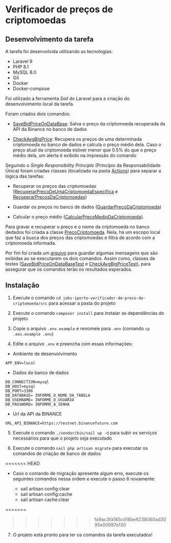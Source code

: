 # Verificador de preços de criptomoedas

## Desenvolvimento da tarefa

A tarefa foi desenvolvida utilizando as tecnologias:

- Laravel 9
- PHP 8.1
- MySQL 8.0
- Git
- Docker
- Docker-compose

Foi utilizado a ferramenta *Sail* do Laravel para a criação do desenvolvimento local da tarefa.

Foram criados dois comandos:

- [SaveBidPriceOnDataBase](src/app/Console/Commands/SaveBidPriceOnDataBase.php): Salva o preço da criptomoeda recuperada da API da Binance no banco de dados

- [CheckAvgBigPrice](src/app/Console/Commands/CheckAvgBigPrice.php): Recupera os preços de uma determinada criptomoeda no banco de dados e calcula o preço médio dela. Caso o preço atual da criptomoeda estiver menor que 0.5% do que o preço médio dela, um alerta é exibido na impressão do comando

Seguindo o *Single Responsibility Principle* (Princípio da Responsabilidade Única) foram criadas classes (localizada na pasta [Actions](src/app/Http/Actions/)) para separar a lógica das tarefas:

- Recuperar os preços das criptomoedas ([RecuperarPrecoDeUmaCriptomoedaEspecifica](src/app/Http/Actions/RecuperarPrecoDeUmaCriptomoedaEspecifica.php) e [RecuperarPrecosDaCriptomoedas](src/app/Http/Actions/RecuperarPrecosDaCriptomoedas.php))
- Guardar os preços no banco de dados ([GuardarPrecoDaCriptomoeda](src/app/Http/Actions/GuardarPrecoDaCriptomoeda.php))  

- Calcular o preço médio ([CalcularPrecoMedioDaCriptomoeda](src/app/Http/Actions/CalcularPrecoMedioDaCriptomoeda.php)).

Para gravar e recuperar o preço e o nome da criptomoeda no banco dedados foi criada a classe [PrecoCriptomoeda](src/app/Models/PrecoCriptomoeda.php). Nela, há um escopo local que faz a busca dos preços das criptomoedas e filtra de acordo com a criptomoeda informada.

Por fim foi criada um [arquivo](src/lang/pt_br/comandos.php) para guardar algumas mensagens que são exibidas ao se executarem os dois comandos. Assim como, classes de testes ([SaveBidPriceOnDataBaseTest](src/tests/Feature/Commands/SaveBidPriceOnDataBaseTest.php) e [CheckAvgBigPriceTest](src/tests/Feature/Commands/CheckAvgBigPriceTest.php)), para assegurar que os comandos terão os resultados esperados.

## Instalação

1. Execute o comando `cd jobs-iporto-verificador-de-preco-de-criptomoeda/src` para acessar a pasta do projeto

2. Execute o comando `composer install` para instalar as dependências do projeto

3. Copie o arquivo `.env.example` e renomeie para `.env` (comando `cp .env.example .env`)

4. Edite o arquivo `.env` e preencha com essas informações:

- Ambiente de desenvolvimento

```
APP_ENV=local
```

- Dados do banco de dados

```
DB_CONNECTION=mysql
DB_HOST=mysql
DB_PORT=3306
DB_DATABASE= INFORME_O_NOME_DA_TABELA
DB_USERNAME= INFORME_O_USUARIO
DB_PASSWORD= INFORME_A_SENHA
```

- Url da API da BINANCE

```
URL_API_BINANCE=https://testnet.binancefuture.com
```

5. Execute o comando `./vendor/bin/sail up -d` para subir os serviços necessários para que o projeto seja executado

6. Execute o comando `sail php artisan migrate` para executar os comandos de criação de banco de dados

<<<<<<< HEAD
- Caso o comando de migração apresente algum erro, execute os seguintes comandos nessa ordem e execute o passo 6 novamente:

  - sail artisan config:clear
  - sail artisan config:cache
  - sail artisan cache:clear

=======
>>>>>>> fa9ac3fa185cd18be9238060ad3095e00697e130
7. O projeto está pronto para ter os comandos da tarefa executados!
